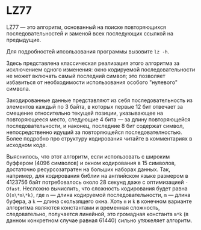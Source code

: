 # LZ77

LZ77 — это алгоритм, основанный на поиске повторяющихся
последовательностей и заменой всех последующих ссылкой на предыдущие.

Для подробностей ипсользования программы вызовите `lz -h`.

Здесь представлена классическая реализация этого алгоритма за
исключением одного изменения: окно кодируемой последовательности не
может включать самый последний символ; это позволяет избавиться от
необходимости использования особого "нулевого" символа.

Закодированные данные представляют из себя последовательность из
элементов каждый по 3 байта, в которых первые 12 бит отвечает за
смещение относительно текущей позиции, указывающее на повторяющееся
место, следующие 4 бита — за длину повторяющейся последовательности,
и наконец, последние 8 бит содержат символ, непосредственно идущий
за повторяющейся последователностью. Более подробно про структуру
кодирования читайте в комментариях в исходном коде.

Выяснилось, что этот алгоритм, если использовать с широким буффером
(4096 символов) и окном кодирования в 15 символов, достаточно
ресурсозатратен на больших наборах данных. Так, например, для
кодирования библии на английском языке размером в 4123756 байт
потребовалось около 28 секунд даже с оптимизацией `-Ofast`. Несложно
вычислить, что сложность кодирования будет равна `O(n\*m\*k)`, где
`n` — длина кодируемой последовательности, `m` — длина буфера, а `k`
— длина скользящего окна. Хоть `m` и `k` в конечном варианте
алгоритма являются константами и временная сложность, следовательно,
получается линейной, это громадная константа `m*k` (в данном
конкретном случае равная 61440) сильно утяжеляет алгоритм.
